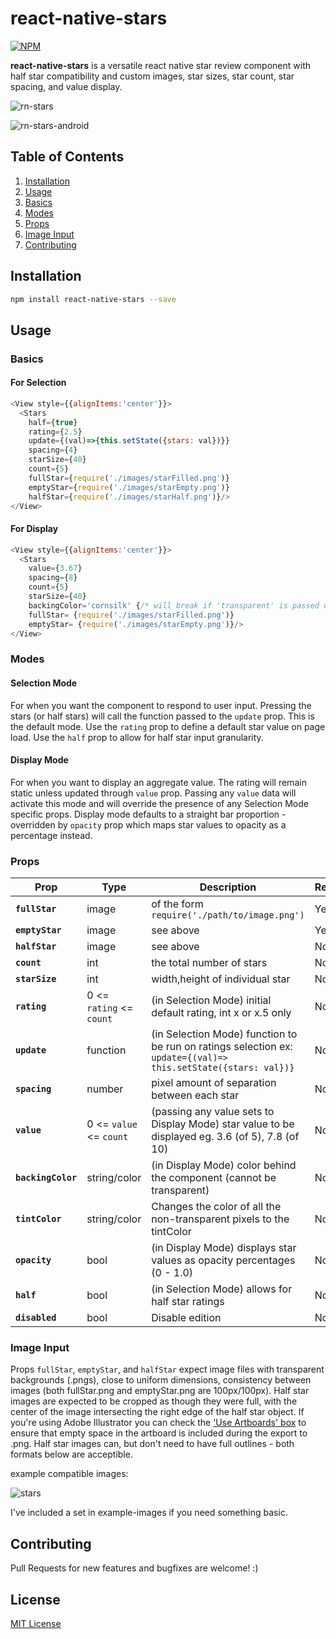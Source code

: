 # react-native-stars

  
[![NPM](https://nodei.co/npm/react-native-stars.png?downloads=true)](https://nodei.co/npm/react-native-stars/)
  

**react-native-stars** is a versatile react native star review component with half star compatibility and custom images, star sizes, star count, star spacing, and value display.

![rn-stars](https://cloud.githubusercontent.com/assets/9997548/22914360/0f69f5d2-f23e-11e6-82a5-ce0a4986d611.gif)

![rn-stars-android](https://cloud.githubusercontent.com/assets/9997548/22914409/551f6d46-f23e-11e6-9f7e-beda9e712929.gif)

## Table of Contents

1. [Installation](#installation)
2. [Usage](#usage)
3. [Basics](#basics)
4. [Modes](#modes)
5. [Props](#props)
6. [Image Input](#image-input)
7. [Contributing](#contributing)

## Installation

```sh
npm install react-native-stars --save
```

## Usage

### Basics

#### For Selection

```js
<View style={{alignItems:'center'}}>
  <Stars
    half={true}
    rating={2.5}
    update={(val)=>{this.setState({stars: val})}}
    spacing={4}
    starSize={40}
    count={5}
    fullStar={require('./images/starFilled.png')}
    emptyStar={require('./images/starEmpty.png')}
    halfStar={require('./images/starHalf.png')}/>
</View>
```

#### For Display

```js
<View style={{alignItems:'center'}}>
  <Stars
    value={3.67}
    spacing={8}
    count={5}
    starSize={40}
    backingColor='cornsilk' {/* will break if 'transparent' is passed unless opacity prop is true */}
    fullStar= {require('./images/starFilled.png')}
    emptyStar= {require('./images/starEmpty.png')}/>
</View>
```

### Modes  

#### Selection Mode 

For when you want the component to respond to user input. Pressing the stars (or half stars) will call the function passed to the `update` prop. This is the default mode. Use the `rating` prop to define a default star value on page load. Use the `half` prop to allow for half star input granularity.

#### Display Mode

For when you want to display an aggregate value. The rating will remain static unless updated through `value` prop. Passing any `value` data will activate this mode and will override the presence of any Selection Mode specific props. Display mode defaults to a straight bar proportion - overridden by `opacity` prop which maps star values to opacity as a percentage instead.

### Props

| Prop | Type | Description | Required | Default |
|---|---|---|---|---|
|**`fullStar`**|image| of the form `require('./path/to/image.png')`|Yes|NA|
|**`emptyStar`**|image| see above |Yes|NA|
|**`halfStar`**|image| see above |No|`null`|
|**`count`**|int|the total number of stars|No|`5`|
|**`starSize`**|int|width,height of individual star|No|`30`|
|**`rating`**|0 <= `rating` <= `count`| (in Selection Mode) initial default rating, int x or x.5 only |No|`0`|
|**`update`**|function| (in Selection Mode) function to be run on ratings selection ex: `update={(val)=> this.setState({stars: val})}` |No|`()=>{}`|
|**`spacing`**|number| pixel amount of separation between each star|No|`0`|
|**`value`**|0 <= `value` <= `count`| (passing any value sets to Display Mode) star value to be displayed eg. 3.6 (of 5), 7.8 (of 10) |No|`null`|
|**`backingColor`**|string/color| (in Display Mode) color behind the component (cannot be transparent)|No|`white`|
|**`tintColor`**|string/color| Changes the color of all the non-transparent pixels to the tintColor |No|`null`|
|**`opacity`**|bool|(in Display Mode) displays star values as opacity percentages (0 - 1.0)|No|`false`|
|**`half`**|bool|(in Selection Mode) allows for half star ratings|No|`false`|
|**`disabled`**|bool|Disable edition|No|`false`|

### Image Input

Props `fullStar`, `emptyStar`, and `halfStar` expect image files with transparent backgrounds (.pngs), close to uniform dimensions, consistency between images (both fullStar.png and emptyStar.png are 100px/100px). Half star images are expected to be cropped as though they were full, with the center of the image intersecting the right edge of the half star object. If you're using Adobe Illustrator you can check the ['Use Artboards' box](https://cloud.githubusercontent.com/assets/9997548/22914446/87f94d72-f23e-11e6-9822-00be59ec2c1a.png) to ensure that empty space in the artboard is included during the export to .png. Half star images can, but don't need to have full outlines - both formats below are acceptible.

example compatible images:

![stars](https://cloud.githubusercontent.com/assets/9997548/22914475/a6ff5dec-f23e-11e6-86b8-01e74eee6e90.jpg)

I've included a set in example-images if you need something basic.

## Contributing

Pull Requests for new features and bugfixes are welcome! :)

## License

[MIT License](http://opensource.org/licenses/mit-license.html)

